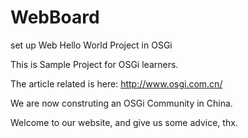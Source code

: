 WebBoard
========

set up Web Hello World Project in OSGi 

This is Sample Project for OSGi learners.

The article related is here: http://www.osgi.com.cn/

We are now construting an OSGi Community in China.

Welcome to our website, and give us some advice, thx.

